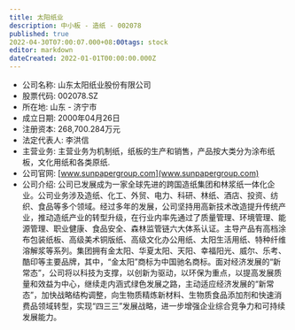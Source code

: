 ```yaml
---
title: 太阳纸业
description: 中小板 - 造纸 - 002078
published: true
2022-04-30T07:00:07.000+08:00tags: stock
editor: markdown
dateCreated: 2022-01-01T00:00:00.000Z
---
```


- 公司名称: 山东太阳纸业股份有限公司
- 股票代码: 002078.SZ
- 所在地: 山东 - 济宁市
- 成立日期: 2000年04月26日
- 注册资本: 268,700.284万元
- 法定代表人: 李洪信
- 主营业务: 主营业务为机制纸，纸板的生产和销售，产品按大类分为涂布纸板，文化用纸和各类原纸.
- 公司官网: [www.sunpapergroup.com](www.sunpapergroup.com)
- 公司介绍: 公司已发展成为一家全球先进的跨国造纸集团和林浆纸一体化企业。公司业务涉及造纸、化工、外贸、电力、科研、林纸、酒店、投资、纺织、食品等多个领域。经过多年的发展，公司坚持用高新技术改造提升传统产业，推动造纸产业的转型升级，在行业内率先通过了质量管理、环境管理、能源管理、职业健康、食品安全、森林监管链六大体系认证。主导产品有高档涂布包装纸板、高级美术铜版纸、高级文化办公用纸、太阳生活用纸、特种纤维溶解浆等系列。集团拥有金太阳、华夏太阳、天阳、幸福阳光、威尔、乐考、酷印等主要品牌，其中，“金太阳”商标为中国驰名商标。面对经济发展的“新常态”，公司将以科技为支撑，以创新为驱动，以环保为重点，以提高发展质量和效益为中心，继续走内涵式绿色发展之路，主动适应经济发展的“新常态”，加快战略结构调整，向生物质精炼新材料、生物质食品添加剂和快速消费品领域转型，实现“四三三”发展战略，进一步增强企业综合竞争力和可持续发展能力。


